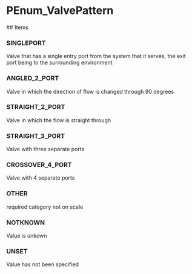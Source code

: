 # PEnum_ValvePattern

<!-- end of definition -->## Items

### SINGLEPORT
Valve that has a single entry port from the system that it serves, the exit port being to the surrounding environment

### ANGLED_2_PORT
Valve in which the direction of flow is changed through 90 degrees

### STRAIGHT_2_PORT
Valve in which the flow is straight through

### STRAIGHT_3_PORT
Valve with three separate ports

### CROSSOVER_4_PORT
Valve with 4 separate ports

### OTHER
required category not on scale

### NOTKNOWN
Value is unkown

### UNSET
Value has not been specified
